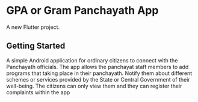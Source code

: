 # GPA or Gram Panchayath App

A new Flutter project.

## Getting Started

A simple Android application for ordinary citizens to connect with the
Panchayath officials.
The app allows the panchayat staff members to add programs
that taking place in their panchayath.
Notify them about different schemes or services provided by
the State or Central Government of their well-being.
The citizens can only view them and they can register their
complaints within the app
